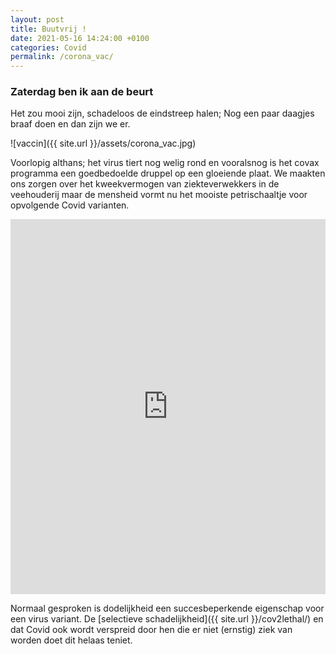```yaml
---
layout: post
title: Buutvrij !
date: 2021-05-16 14:24:00 +0100
categories: Covid
permalink: /corona_vac/
---
```


### Zaterdag ben ik aan de beurt

Het zou mooi zijn, schadeloos de eindstreep halen; Nog een paar daagjes braaf doen en dan zijn we er.

![vaccin]({{ site.url }}/assets/corona_vac.jpg)

Voorlopig althans; het virus tiert nog welig rond en vooralsnog is het covax programma een goedbedoelde druppel op een gloeiende plaat. We maakten ons zorgen over het kweekvermogen van ziekteverwekkers in de veehouderij maar de mensheid vormt nu het mooiste petrischaaltje voor opvolgende Covid varianten.

<iframe src="https://ourworldindata.org/grapher/covid-vaccination-doses-per-capita?tab=map&time=latest" loading="lazy" style="width: 100%; height: 600px; border: 0px none;"></iframe>  

Normaal gesproken is dodelijkheid een succesbeperkende eigenschap voor een virus variant. De [selectieve schadelijkheid]({{ site.url }}/cov2lethal/) en dat Covid ook wordt verspreid door hen die er niet (ernstig) ziek van worden doet dit helaas teniet.
